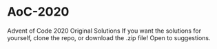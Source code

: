 # AoC-2020
Advent of Code 2020 Original Solutions
If you want the solutions for yourself, clone the repo, or download the .zip file!
Open to suggestions.
